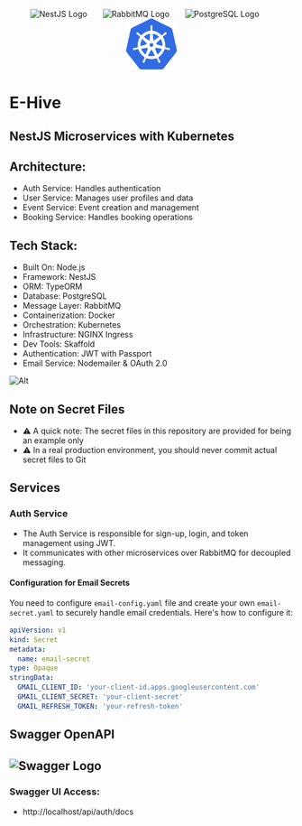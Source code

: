 <p align="center">
  <img src="https://nestjs.com/img/logo-small.svg" width="90" height="90" alt="NestJS Logo" />&nbsp;&nbsp;&nbsp;&nbsp;&nbsp;&nbsp;
  <img src="https://cdn.freebiesupply.com/logos/large/2x/rabbitmq-logo-png-transparent.png" width="85" height="85" alt="RabbitMQ Logo" />&nbsp;&nbsp;&nbsp;&nbsp;&nbsp;&nbsp;
  <img src="https://www.postgresql.org/media/img/about/press/elephant.png" width="90" height="90" alt="PostgreSQL Logo" />&nbsp;&nbsp;&nbsp;&nbsp;&nbsp;&nbsp;
  <img src="https://raw.githubusercontent.com/kubernetes/kubernetes/master/logo/logo.png" width="90" height="90" alt="Kubernetes Logo" />
</p>

# E-Hive

## NestJS Microservices with Kubernetes

## Architecture:

- Auth Service: Handles authentication
- User Service: Manages user profiles and data
- Event Service: Event creation and management
- Booking Service: Handles booking operations

## Tech Stack:

- Built On: Node.js
- Framework: NestJS
- ORM: TypeORM
- Database: PostgreSQL
- Message Layer: RabbitMQ
- Containerization: Docker
- Orchestration: Kubernetes
- Infrastructure: NGINX Ingress
- Dev Tools: Skaffold
- Authentication: JWT with Passport
- Email Service: Nodemailer & OAuth 2.0

![Alt](https://repobeats.axiom.co/api/embed/c7f2aabb83bf51e8997007f2580643e45142f1a6.svg 'Repobeats analytics image')

## Note on Secret Files

- ⚠️ A quick note: The secret files in this repository are provided for being an example only
- ⚠️ In a real production environment, you should never commit actual secret files to Git

## Services

### Auth Service

- The Auth Service is responsible for sign-up, login, and token management using JWT.
- It communicates with other microservices over RabbitMQ for decoupled messaging.

#### Configuration for Email Secrets

You need to configure `email-config.yaml` file and create your own `email-secret.yaml` to securely handle email credentials. Here's how to configure it:

```yaml
apiVersion: v1
kind: Secret
metadata:
  name: email-secret
type: Opaque
stringData:
  GMAIL_CLIENT_ID: 'your-client-id.apps.googleusercontent.com'
  GMAIL_CLIENT_SECRET: 'your-client-secret'
  GMAIL_REFRESH_TOKEN: 'your-refresh-token'
```

## Swagger OpenAPI

## <img src="https://static1.smartbear.co/swagger/media/assets/swagger_fav.png" width="35" height="35" alt="Swagger Logo" style="vertical-align: middle;" /> 

### Swagger UI Access:

- http://localhost/api/auth/docs
